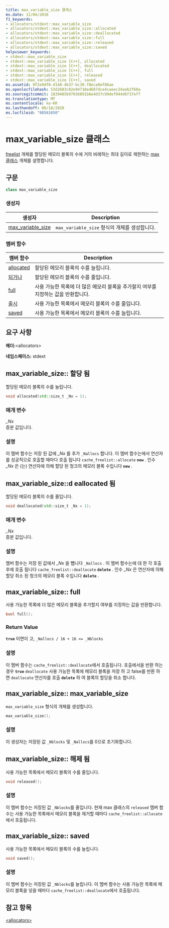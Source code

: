 ```yaml
---
title: max_variable_size 클래스
ms.date: 11/04/2016
f1_keywords:
- allocators/stdext::max_variable_size
- allocators/stdext::max_variable_size::allocated
- allocators/stdext::max_variable_size::deallocated
- allocators/stdext::max_variable_size::full
- allocators/stdext::max_variable_size::released
- allocators/stdext::max_variable_size::saved
helpviewer_keywords:
- stdext::max_variable_size
- stdext::max_variable_size [C++], allocated
- stdext::max_variable_size [C++], deallocated
- stdext::max_variable_size [C++], full
- stdext::max_variable_size [C++], released
- stdext::max_variable_size [C++], saved
ms.assetid: 9f2e9df0-4148-4b37-bc30-f8eca0ef86ae
ms.openlocfilehash: 53d2603c82e94710ed687dce4caeec24aeb2f60a
ms.sourcegitcommit: 1839405b97036891b6e4d37c99def044d6f37eff
ms.translationtype: MT
ms.contentlocale: ko-KR
ms.lasthandoff: 08/18/2020
ms.locfileid: "88561650"
---
```

# <a name="max_variable_size-class"></a>max_variable_size 클래스

[freelist](../standard-library/freelist-class.md) 개체를 할당된 메모리 블록의 수에 거의 비례하는 최대 길이로 제한하는 [max 클래스](../standard-library/allocators-header.md) 개체를 설명합니다.

## <a name="syntax"></a>구문

```cpp
class max_variable_size
```

### <a name="constructors"></a>생성자

|생성자|Description|
|-|-|
|[max_variable_size](#max_variable_size)|`max_variable_size` 형식의 개체를 생성합니다.|

### <a name="member-functions"></a>멤버 함수

|멤버 함수|Description|
|-|-|
|[allocated](#allocated)|할당된 메모리 블록의 수를 늘립니다.|
|[되거나](#deallocated)|할당된 메모리 블록의 수를 줄입니다.|
|[full](#full)|사용 가능한 목록에 더 많은 메모리 블록을 추가할지 여부를 지정하는 값을 반환합니다.|
|[출시](#released)|사용 가능한 목록에서 메모리 블록의 수를 줄입니다.|
|[saved](#saved)|사용 가능한 목록에서 메모리 블록의 수를 늘립니다.|

## <a name="requirements"></a>요구 사항

**헤더:**\<allocators>

**네임스페이스:** stdext

## <a name="max_variable_sizeallocated"></a><a name="allocated"></a> max_variable_size:: 할당 됨

할당된 메모리 블록의 수를 늘립니다.

```cpp
void allocated(std::size_t _Nx = 1);
```

### <a name="parameters"></a>매개 변수

*_Nx*\
증분 값입니다.

### <a name="remarks"></a>설명

이 멤버 함수는 저장 된 값에 *_Nx* 를 추가 `_Nallocs` 합니다. 이 멤버 함수는에서 연산자를 성공적으로 호출할 때마다 호출 됩니다 `cache_freelist::allocate` **`new`** . 인수 *_Nx* 은 (는) 연산자에 의해 할당 된 청크의 메모리 블록 수입니다 **`new`** .

## <a name="max_variable_sizedeallocated"></a><a name="deallocated"></a> max_variable_size::d eallocated 됨

할당된 메모리 블록의 수를 줄입니다.

```cpp
void deallocated(std::size_t _Nx = 1);
```

### <a name="parameters"></a>매개 변수

*_Nx*\
증분 값입니다.

### <a name="remarks"></a>설명

멤버 함수는 저장 된 값에서 *_Nx* 을 뺍니다 `_Nallocs` . 이 멤버 함수는에 대 한 각 호출 후에 호출 됩니다 `cache_freelist::deallocate` **`delete`** . 인수 *_Nx* 은 연산자에 의해 할당 취소 된 청크의 메모리 블록 수입니다 **`delete`** .

## <a name="max_variable_sizefull"></a><a name="full"></a> max_variable_size:: full

사용 가능한 목록에 더 많은 메모리 블록을 추가할지 여부를 지정하는 값을 반환합니다.

```cpp
bool full();
```

### <a name="return-value"></a>Return Value

**`true`** 이면이 고, `_Nallocs / 16 + 16 <= _Nblocks`

### <a name="remarks"></a>설명

이 멤버 함수는 `cache_freelist::deallocate`에서 호출됩니다. 호출에서을 반환 하는 경우 **`true`** `deallocate` 사용 가능한 목록에 메모리 블록을 저장 하 고 false를 반환 하면 `deallocate` 연산자를 호출 **`delete`** 하 여 블록의 할당을 취소 합니다.

## <a name="max_variable_sizemax_variable_size"></a><a name="max_variable_size"></a> max_variable_size:: max_variable_size

`max_variable_size` 형식의 개체를 생성합니다.

```cpp
max_variable_size();
```

### <a name="remarks"></a>설명

이 생성자는 저장된 값 `_Nblocks` 및 `_Nallocs`를 0으로 초기화합니다.

## <a name="max_variable_sizereleased"></a><a name="released"></a> max_variable_size:: 해제 됨

사용 가능한 목록에서 메모리 블록의 수를 줄입니다.

```cpp
void released();
```

### <a name="remarks"></a>설명

이 멤버 함수는 저장된 값 `_Nblocks`를 줄입니다. 현재 max 클래스의 `released` 멤버 함수는 사용 가능한 목록에서 메모리 블록을 제거할 때마다 `cache_freelist::allocate`에서 호출됩니다.

## <a name="max_variable_sizesaved"></a><a name="saved"></a> max_variable_size:: saved

사용 가능한 목록에서 메모리 블록의 수를 늘립니다.

```cpp
void saved();
```

### <a name="remarks"></a>설명

이 멤버 함수는 저장된 값 `_Nblocks`를 늘립니다. 이 멤버 함수는 사용 가능한 목록에 메모리 블록을 넣을 때마다 `cache_freelist::deallocate`에서 호출됩니다.

## <a name="see-also"></a>참고 항목

[\<allocators>](../standard-library/allocators-header.md)
